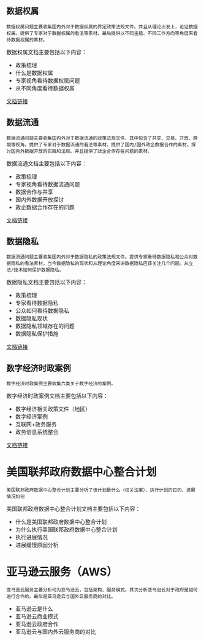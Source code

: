 ## 数据权属
    数据权属问题主要收集国内外对于数据权属的界定政策法规文件。并且从理论出发上，论证数据权属。提供了专家对于数据权属的看法等素材。最后提供以不同主题、不同工作方向等角度来看待数据权属的素材。
数据权属文档主要包括以下内容：
- 政策梳理
- 什么是数据权属
- 专家视角看待数据权属问题
- 从不同角度看待数据权属

[文档链接](http://note.youdao.com/noteshare?id=da149a53de159fcdd83b6ad9c4f4f128)

## 数据流通
    数据流通问题主要收集国内外对于数据流通的政策法规文件，其中包含了共享、交易、开放、跨境等视角。提供了专家对于数据流通的看法等素材。提供了国内/国外政企数据合作的素材。探讨国内外数据开放的实践和法规。并且提供了政企合作存在问题的素材。
数据流通文档主要包括以下内容：
- 政策梳理
- 专家视角看待数据流通问题
- 数据合作与共享
- 国内外数据开放探讨
- 政企数据合作存在的问题

[文档链接](http://note.youdao.com/noteshare?id=ee758175757127e09677d5ecd232f5e1)
## 数据隐私
    数据流通问题主要收集国内外对于数据隐私的政策法规文件。提供专家看待数据隐私和公众对数据隐私的看法素材，当今数据隐私的现状和从理论角度来讲数据隐私应该关注几个问题。从立法/技术如何保护数据隐私。
数据隐私文档主要包括以下内容：
- 政策梳理
- 专家看待数据隐私
- 公众如何看待数据隐私
- 数据隐私现状
- 数据隐私领域存在的问题
- 数据隐私保护措施

[文档链接](http://note.youdao.com/noteshare?id=8395a169023643c4e814796e93051b4c)

<!--## 数据中心-->
<!--    数据中心主要收集数据中心当今发展的现状和趋势、从国家、企业角度来看待数据中心和从政策和技术来分析数据中心-->
<!--数据中心文档主要包括以下内容：-->
<!--- 数据中心现状及其发展趋势-->
<!--- 从不同角度看待数据中心-->
<!--- 数据中心政策环境-->
<!--- 数据中心技术特点-->

<!--[文档链接](http://note.youdao.com/noteshare?id=8e7ce0e34c48f1dc770f6584f6ea49ce)-->
## 数字经济时政案例
    数字经济时政案例主要收集六类关于数字经济的案例。
数字经济时政案例文档主要包括以下内容：
- 数字经济相关政策文件（地区）
- 数字经济案例
- 互联网+政务服务
- 政务信息系统整合

[文档链接](https://note.youdao.com/ynoteshare1/index.html?id=69767c6aa575c25a0d41772c59208391&type=note)

# 美国联邦政府数据中心整合计划
    美国联邦政府数据中心整合计划主要分析了该计划是什么（相关法案）、执行计划的目的、进展情况如何
美国联邦政府数据中心整合计划文档主要包括以下内容：
- 什么是美国联邦政府数据中心整合计划
- 为什么执行美国联邦政府数据中心整合计划
- 执行进展情况
- 进展缓慢原因分析

# 亚马逊云服务（AWS）
    亚马逊云服务主要分析何为亚马逊云，包括架构、服务模式。其次分析亚马逊云对于政府是如何进行合作的。最后是亚马逊云与国外云服务商的对比。
- 亚马逊云是什么
- 亚马逊云商业模式
- 亚马逊云政府合作
- 亚马逊云与国内外云服务商的对比
